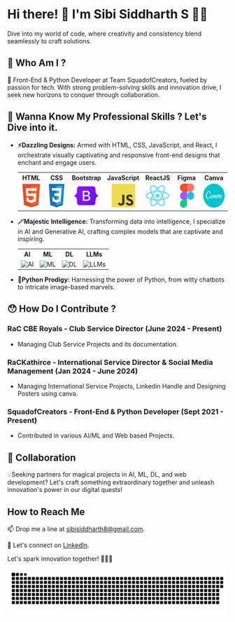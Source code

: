 # Hi there! 👋 I'm Sibi Siddharth S 🚀✨

Dive into my world of code, where creativity and consistency blend seamlessly to craft solutions.

## 🫣 Who Am I ?

🚀 Front-End & Python Developer at Team SquadofCreators, fueled by passion for tech. With strong problem-solving skills and innovation drive, I seek new horizons to conquer through collaboration.

## 💼 Wanna Know My Professional Skills ? Let's Dive into it.

  - **⚡Dazzling Designs:** Armed with HTML, CSS, JavaScript, and React, I orchestrate visually captivating and responsive front-end designs that enchant and engage users.

    <table style="width: 100%; table-layout: fixed;">
      <tr align="center">
        <th>HTML</th>
        <th>CSS</th>
        <th>Bootstrap</th>
        <th>JavaScript</th>
        <th>ReactJS</th>
        <th>Figma</th>
        <th>Canva</th>
      </tr>
      <tr align="center">
        <td><img height="55" width="55"; src="https://github.com/devicons/devicon/blob/master/icons/html5/html5-original.svg" title="HTML" alt="HTML"/></td>
        <td><img height="55" width="55"; src="https://github.com/devicons/devicon/blob/master/icons/css3/css3-original.svg" title="CSS" alt="CSS"/></td>
        <td><img height="55" width="55"; src="https://github.com/devicons/devicon/blob/master/icons/bootstrap/bootstrap-original.svg" title="Bootstrap" alt="Bootstrap"/></td>
        <td><img height="55" width="55"; src="https://github.com/devicons/devicon/blob/master/icons/javascript/javascript-original.svg" title="JavaScript" alt="JavaScript"/></td>
        <td><img height="55" width="55"; src="https://github.com/devicons/devicon/blob/master/icons/react/react-original.svg" title="ReactJS" alt="ReactJS"/></td>
        <td><img height="55" width="55"; src="https://github.com/devicons/devicon/blob/master/icons/figma/figma-original.svg" title="Figma" alt="Figma"/></td>
        <td><img height="55" width="55"; src="https://github.com/devicons/devicon/blob/master/icons/canva/canva-original.svg" title="Canva" alt="Canva"/></td>
      </tr>
    </table>

    
  - **🪄Majestic Intelligence:** Transforming data into intelligence, I specialize in AI and Generative AI, crafting complex models that are captivate and inspiring.

    <table>
      <tr align="center">
        <th>AI</th>
        <th>ML</th>
        <th>DL</th>
        <th>LLMs</th>
      </tr>
      <tr>
        <td><img src="https://cdn-icons-png.flaticon.com/512/4630/4630645.png" title="AI" alt="AI" width="55" height="55"/></td>
        <td><img src="https://cdn-icons-png.flaticon.com/512/2980/2980560.png" title="ML" alt="ML" width="55" height="55"/></td>
        <td><img src="https://cdn-icons-png.flaticon.com/512/10817/10817412.png" title="DL" alt="DL" width="55" height="55"/></td>
        <td><img src="https://cdn-icons-png.flaticon.com/512/16806/16806660.png" title="LLMs" alt="LLMs" width="55" height="55"/></td>
      </tr>
    </table>
    
  - **🐍Python Prodigy:** Harnessing the power of Python, from witty chatbots to intricate image-based marvels.

## 😯 How Do I Contribute ?

### RaC CBE Royals - Club Service Director (June 2024 - Present)
- Managing Club Service Projects and its documentation.

### RaCKathirce - International Service Director & Social Media Management (Jan 2024 - June 2024)
- Managing International Service Projects, Linkedin Handle and Designing Posters using canva.

### SquadofCreators - Front-End & Python Developer (Sept 2021 - Present)
- Contributed in various AI/ML and Web based Projects.

## 🤝 Collaboration

💡Seeking partners for magical projects in AI, ML, DL, and web development? Let's craft something extraordinary together and unleash innovation's power in our digital quests!

## How to Reach Me

📫 Drop me a line at sibisiddharth8@gmail.com.

🔮 Let's connect on [LinkedIn](https://www.linkedin.com/in/sibisiddharths/).

Let's spark innovation together! 🧙‍♂️✨

<p align="center">
 <img width="1000" src="assets/github-snake.svg" alt="snake"/>
</p>